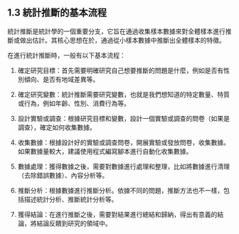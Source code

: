 ## 1.3 統計推斷的基本流程

統計推斷是統計學的一個重要分支，它旨在通過收集樣本數據來對全體樣本進行推斷或做出估計。其核心思想在於，通過從小樣本數據中推斷出全體樣本的特徵。

在進行統計推斷時，一般有以下基本流程：

1. 確定研究目標：首先需要明確研究自己想要推斷的問題是什麼，例如是否有性別傾向、是否有地域差異等。

2. 確定研究變數：統計推斷需要研究變數，也就是我們想知道的特定數量、特質或行為，例如年齡、性別、消費行為等。

3. 設計實驗或調查：根據研究目標和變數，設計一個實驗或調查的問卷（如果是調查），確定如何收集數據。

4. 收集數據：根據設計好的實驗或調查問卷，開展實驗或發放問卷，收集數據。如果數據量較大，建議使用程式編寫腳本進行自動化收集數據。

5. 數據處理：獲得數據之後，需要對數據進行處理和整理，比如將數據進行清理（去除錯誤數據）、內容分析等。

6. 推斷分析：根據數據進行推斷分析。依據不同的問題，推斷方法也不一樣，包括描述統計分析、推斷統計分析等。

7. 獲得結論：在進行推斷之後，需要對結果進行總結和歸納，得出有意義的結論，將結論反饋到研究的領域中。